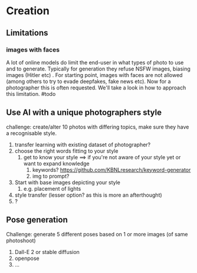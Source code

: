 # Creation

## Limitations

### images with faces
A lot of online models do limit the end-user in what types of photo to use and to generate. Typically for generation they refuse NSFW images, biasing images (Hitler etc) .
For starting point, images with faces are not allowed (among others to try to evade deepfakes, fake news etc). Now for a photographer this is often requested. We'll take a look in how to approach this limitation. #todo




## Use AI with a unique photographers style
challenge: create/alter 10 photos with differing topics, make sure they have a recognisable style.

1. transfer learning with existing dataset of photographer?
2. choose the right words fitting to your style
	1. get to know your style ==> if you're not aware of your style yet or want to expand knowledge
		1. keywords? https://github.com/KBNLresearch/keyword-generator
		2. img to prompt?
3. Start with base images depicting your style
	1. e.g. placement of lights
4. style transfer (lesser option? as this is more an afterthought)
5. ?


## Pose generation
Challenge: generate 5 different poses based on 1 or more images (of same photoshoot)

1. Dall-E 2 or stable diffusion
2. openpose
3. ...